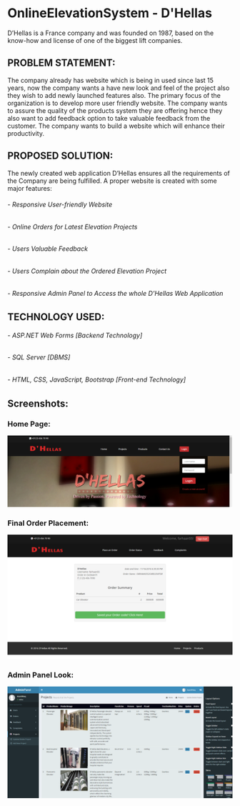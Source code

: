 # OnlineElevationSystem - D'Hellas

D’Hellas is a France company and was founded on 1987, based on the know-how and license of one of the biggest lift companies.

## PROBLEM STATEMENT:
The company already has website which is being in used since last 15 years, now the company wants a have new look and feel of the project also they wish to add newly launched features also. The primary focus of the organization is to develop more user friendly website.  The company wants to assure the quality of the products system they are offering hence they also want to add feedback option to take valuable feedback from the customer. The company wants to build a website which will enhance their productivity.

## PROPOSED SOLUTION:
The newly created web application D’Hellas ensures all the requirements of the Company are being fulfilled. A proper website is created with some major features:

######	- Responsive User-friendly Website
######	- Online Orders for Latest Elevation Projects
######	- Users Valuable Feedback
######	- Users Complain about the Ordered Elevation Project
######	- Responsive Admin Panel to Access the whole D’Hellas Web Application

## TECHNOLOGY USED:
######	- ASP.NET Web Forms [Backend Technology]
######	- SQL Server [DBMS]
######	- HTML, CSS, JavaScript, Bootstrap [Front-end Technology]

##  Screenshots:
### Home Page:
![This is an image](/Screenshots/DropDownLogin.png)

### Final Order Placement:
![This is an image](/Screenshots/UserLogin/OrderProcess/4.png)

### Admin Panel Look:
![This is an image](/Screenshots/AdminPanel/AdminPanelSS.png)
